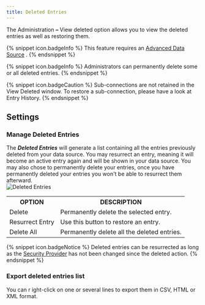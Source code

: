 ```yaml
---
title: Deleted Entries
---
```

The Administration ***–*** View deleted option allows you to view the deleted entries as well as restoring them.  

{% snippet icon.badgeInfo %} 
This feature requires an [Advanced Data Source](/rdm/windows/data-sources/data-sources-types/advanced-data-sources/) . 
{% endsnippet %}
 
{% snippet icon.badgeInfo %} 
Administrators can permanently delete some or all deleted entries. 
{% endsnippet %}
 
{% snippet icon.badgeCaution %} 
Sub-connections are not retained in the View Deleted window. To restore a sub-connection, please have a look at Entry History. 
{% endsnippet %}
 
## Settings 

### Manage Deleted Entries 

The ***Deleted Entries*** will generate a list containing all the entries previously deleted from your data source. You may resurrect an entry, meaning it will become an active entry again and will be shown in your data source. You may also chose to permanently delete your entries, once you have permanently deleted your entries you won&apos;t be able to resurrect them afterward.  
![Deleted Entries](/img/en/rdm/windows/clip10308.png) 

<table>
	<tr>
		<th>
OPTION 
		</th>
		<th>
DESCRIPTION 
		</th>
	</tr>
	<tr>
		<td>
Delete 
		</td>
		<td>
Permanently delete the selected entry. 
		</td>
	</tr>
	<tr>
		<td>
Resurrect Entry 
		</td>
		<td>
Use this button to restore an entry. 
		</td>
	</tr>
	<tr>
		<td>
Delete All 
		</td>
		<td>
Permanently delete all the deleted entries. 
		</td>
	</tr>
</table>

{% snippet icon.badgeNotice %} 
Deleted entries can be resurrected as long as the [Security Provider](Administration_SecurityProviders) has not been changed since the deleted action. 
{% endsnippet %}
 
### Export deleted entries list 

You can r ight-click on one or several lines to export them in CSV, HTML or XML format. 


